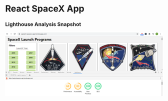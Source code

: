 # React SpaceX App

### Lighthouse Analysis Snapshot
![Lighthouse Analysis Snapshot](https://github.com/Yatin-Gupta/sapient-spacex-app/blob/master/spacex-lighthouse-analysis.PNG)
